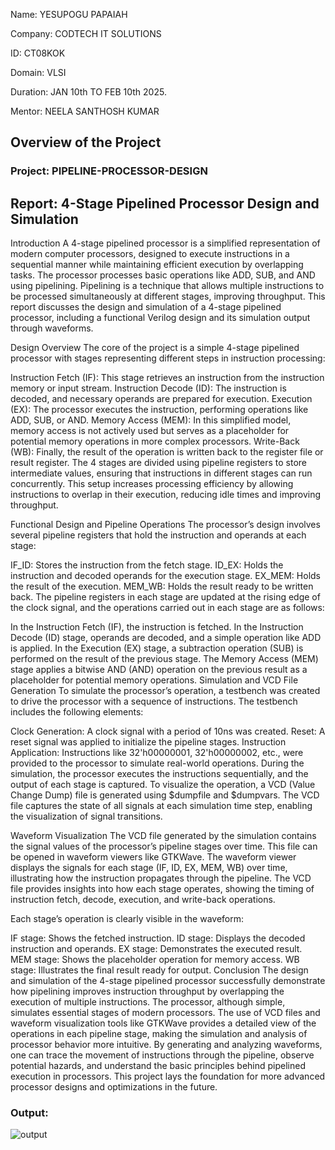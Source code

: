 Name: YESUPOGU PAPAIAH

Company: CODTECH IT SOLUTIONS

ID: CT08KOK

Domain: VLSI

Duration: JAN 10th TO FEB 10th 2025.

Mentor: NEELA SANTHOSH KUMAR 



## Overview of the Project

### Project: PIPELINE-PROCESSOR-DESIGN


## Report: 4-Stage Pipelined Processor Design and Simulation
Introduction
A 4-stage pipelined processor is a simplified representation of modern computer processors, designed to execute instructions in a sequential manner while maintaining efficient execution by overlapping tasks. The processor processes basic operations like ADD, SUB, and AND using pipelining. Pipelining is a technique that allows multiple instructions to be processed simultaneously at different stages, improving throughput. This report discusses the design and simulation of a 4-stage pipelined processor, including a functional Verilog design and its simulation output through waveforms.

Design Overview
The core of the project is a simple 4-stage pipelined processor with stages representing different steps in instruction processing:

Instruction Fetch (IF): This stage retrieves an instruction from the instruction memory or input stream.
Instruction Decode (ID): The instruction is decoded, and necessary operands are prepared for execution.
Execution (EX): The processor executes the instruction, performing operations like ADD, SUB, or AND.
Memory Access (MEM): In this simplified model, memory access is not actively used but serves as a placeholder for potential memory operations in more complex processors.
Write-Back (WB): Finally, the result of the operation is written back to the register file or result register.
The 4 stages are divided using pipeline registers to store intermediate values, ensuring that instructions in different stages can run concurrently. This setup increases processing efficiency by allowing instructions to overlap in their execution, reducing idle times and improving throughput.

Functional Design and Pipeline Operations
The processor’s design involves several pipeline registers that hold the instruction and operands at each stage:

IF_ID: Stores the instruction from the fetch stage.
ID_EX: Holds the instruction and decoded operands for the execution stage.
EX_MEM: Holds the result of the execution.
MEM_WB: Holds the result ready to be written back.
The pipeline registers in each stage are updated at the rising edge of the clock signal, and the operations carried out in each stage are as follows:

In the Instruction Fetch (IF), the instruction is fetched.
In the Instruction Decode (ID) stage, operands are decoded, and a simple operation like ADD is applied.
In the Execution (EX) stage, a subtraction operation (SUB) is performed on the result of the previous stage.
The Memory Access (MEM) stage applies a bitwise AND (AND) operation on the previous result as a placeholder for potential memory operations.
Simulation and VCD File Generation
To simulate the processor’s operation, a testbench was created to drive the processor with a sequence of instructions. The testbench includes the following elements:

Clock Generation: A clock signal with a period of 10ns was created.
Reset: A reset signal was applied to initialize the pipeline stages.
Instruction Application: Instructions like 32'h00000001, 32'h00000002, etc., were provided to the processor to simulate real-world operations.
During the simulation, the processor executes the instructions sequentially, and the output of each stage is captured. To visualize the operation, a VCD (Value Change Dump) file is generated using $dumpfile and $dumpvars. The VCD file captures the state of all signals at each simulation time step, enabling the visualization of signal transitions.

Waveform Visualization
The VCD file generated by the simulation contains the signal values of the processor’s pipeline stages over time. This file can be opened in waveform viewers like GTKWave. The waveform viewer displays the signals for each stage (IF, ID, EX, MEM, WB) over time, illustrating how the instruction propagates through the pipeline. The VCD file provides insights into how each stage operates, showing the timing of instruction fetch, decode, execution, and write-back operations.

Each stage’s operation is clearly visible in the waveform:

IF stage: Shows the fetched instruction.
ID stage: Displays the decoded instruction and operands.
EX stage: Demonstrates the executed result.
MEM stage: Shows the placeholder operation for memory access.
WB stage: Illustrates the final result ready for output.
Conclusion
The design and simulation of the 4-stage pipelined processor successfully demonstrate how pipelining improves instruction throughput by overlapping the execution of multiple instructions. The processor, although simple, simulates essential stages of modern processors. The use of VCD files and waveform visualization tools like GTKWave provides a detailed view of the operations in each pipeline stage, making the simulation and analysis of processor behavior more intuitive. By generating and analyzing waveforms, one can trace the movement of instructions through the pipeline, observe potential hazards, and understand the basic principles behind pipelined execution in processors. This project lays the foundation for more advanced processor designs and optimizations in the future.


### Output: 
![output]()

#
